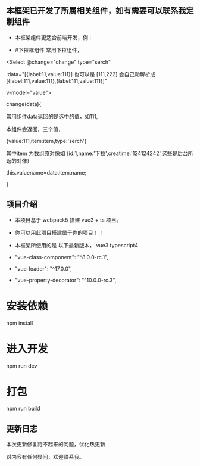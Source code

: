 ## 本框架已开发了所属相关组件，如有需要可以联系我定制组件
- 本框架组件更适合前端开发，例：

- #下拉框组件 常用下拉组件，

 <Select @change="change" type="serch"
 
 :data="[{label:11,value:111}] 也可以是 [111,222] 会自己动解析成[{label:111,value:111},{label:111,value:111}]" 
 
 v-model="value">
 
 </Select>

change(data){

  常用组件data返回的是选中的值，如111,
  
  本组件会返回，三个值，
  
  {value:111,item:item,type:'serch'}
  
  其中item 为数组原对像如 {id:1,name:'下拉',creatime:'124124242',这些是后台所返的对像}

  this.valuename=data.item.name;
  
}

## 项目介绍

- 本项目基于 webpack5 搭建 vue3 + ts 项目。

- 你可以用此项目搭建属于你的项目！！

- 本框架所使用的是 以下最新版本， vue3 typescript4

- "vue-class-component": "^8.0.0-rc.1",

- "vue-loader": "^17.0.0",

- "vue-property-decorator": "^10.0.0-rc.3",

# 安装依赖
npm install

# 进入开发
npm run dev

# 打包
npm run build


## 更新日志

本次更新修复跑不起来的问题，优化热更新

对内容有任何疑问，欢迎联系我。

